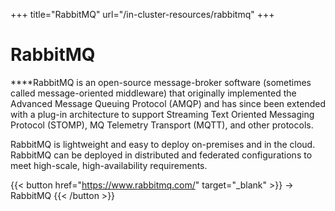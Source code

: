 +++
title="RabbitMQ"
url="/in-cluster-resources/rabbitmq"
+++

# RabbitMQ

****RabbitMQ is an open-source message-broker software (sometimes called message-oriented middleware) that originally implemented the Advanced Message Queuing Protocol (AMQP) and has since been extended with a plug-in architecture to support Streaming Text Oriented Messaging Protocol (STOMP), MQ Telemetry Transport (MQTT), and other protocols.

RabbitMQ is lightweight and easy to deploy on-premises and in the cloud. RabbitMQ can be deployed in distributed and federated configurations to meet high-scale, high-availability requirements.

{{< button href="https://www.rabbitmq.com/" target="_blank" >}}
-> RabbitMQ
{{< /button >}}  

